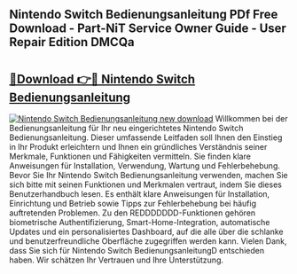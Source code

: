 ## Nintendo Switch Bedienungsanleitung PDf Free Download - Part-NiT Service Owner Guide - User Repair Edition DMCQa

# <h2><a href="http://df5u0o.blite.top/?on=Nintendo+Switch+Bedienungsanleitung">🔗Download 👉🔴 Nintendo Switch Bedienungsanleitung</a></h2>

[![Nintendo Switch Bedienungsanleitung new download](https://i.imgur.com/lujVjoI.png)](http://df5u0o.blite.top/?on=Nintendo+Switch+Bedienungsanleitung)
Willkommen bei der Bedienungsanleitung für Ihr neu eingerichtetes Nintendo Switch Bedienungsanleitung. Dieser umfassende Leitfaden soll Ihnen den Einstieg in Ihr Produkt erleichtern und Ihnen ein gründliches Verständnis seiner Merkmale, Funktionen und Fähigkeiten vermitteln. Sie finden klare Anweisungen für Installation, Verwendung, Wartung und Fehlerbehebung. Bevor Sie Ihr Nintendo Switch Bedienungsanleitung verwenden, machen Sie sich bitte mit seinen Funktionen und Merkmalen vertraut, indem Sie dieses Benutzerhandbuch lesen. Es enthält klare Anweisungen für Installation, Einrichtung und Betrieb sowie Tipps zur Fehlerbehebung bei häufig auftretenden Problemen. Zu den REDDDDDDD-Funktionen gehören biometrische Authentifizierung, Smart-Home-Integration, automatische Updates und ein personalisiertes Dashboard, auf die alle über die schlanke und benutzerfreundliche Oberfläche zugegriffen werden kann. Vielen Dank, dass Sie sich für Nintendo Switch BedienungsanleitungD entschieden haben. Wir schätzen Ihr Vertrauen und Ihre Unterstützung.

